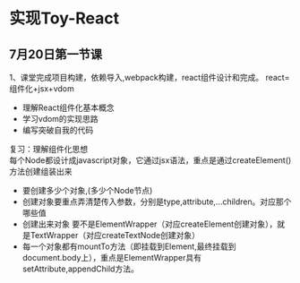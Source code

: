 # 实现Toy-React
## 7月20日第一节课
 1、课堂完成项目构建，依赖导入,webpack构建，react组件设计和完成。 
  react= 组件化+jsx+vdom
  - 理解React组件化基本概念
  - 学习vdom的实现思路
  - 编写突破自我的代码


 复习：理解组件化思想  
  每个Node都设计成javascript对象，它通过jsx语法，重点是通过createElement()方法创建组装出来 
  - 要创建多少个对象,(多少个Node节点)  
  - 创建对象要重点弄清楚传入参数，分别是type,attribute,...children。对应那个哪些值  
  - 创建出来对象 要不是ElementWrapper（对应createElement创建对象），就是TextWrapper（对应createTextNode创建对象）  
  - 每一个对象都有mountTo方法（即挂载到Element,最终挂载到document.body上），重点是ElementWrapper具有setAttribute,appendChild方法。
  
  
  
 
